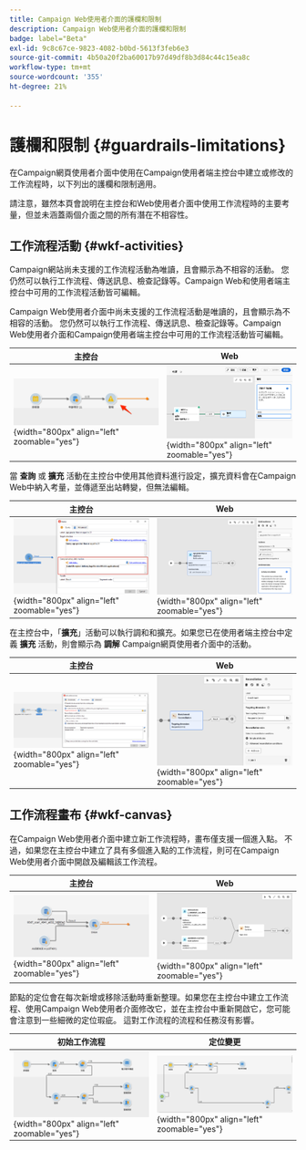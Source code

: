 ```yaml
---
title: Campaign Web使用者介面的護欄和限制
description: Campaign Web使用者介面的護欄和限制
badge: label="Beta"
exl-id: 9c8c67ce-9823-4082-b0bd-5613f3feb6e3
source-git-commit: 4b50a20f2ba60017b97d49df8b3d84c44c15ea8c
workflow-type: tm+mt
source-wordcount: '355'
ht-degree: 21%

---
```


# 護欄和限制 {#guardrails-limitations}

在Campaign網頁使用者介面中使用在Campaign使用者端主控台中建立或修改的工作流程時，以下列出的護欄和限制適用。

請注意，雖然本頁會說明在主控台和Web使用者介面中使用工作流程時的主要考量，但並未涵蓋兩個介面之間的所有潛在不相容性。

## 工作流程活動 {#wkf-activities}

Campaign網站尚未支援的工作流程活動為唯讀，且會顯示為不相容的活動。 您仍然可以執行工作流程、傳送訊息、檢查記錄等。Campaign Web和使用者端主控台中可用的工作流程活動皆可編輯。

Campaign Web使用者介面中尚未支援的工作流程活動是唯讀的，且會顯示為不相容的活動。 您仍然可以執行工作流程、傳送訊息、檢查記錄等。Campaign Web使用者介面和Campaign使用者端主控台中可用的工作流程活動皆可編輯。

| 主控台 | Web |
| --- | --- |
| ![](assets/limitations-activities-console.png){width="800px" align="left" zoomable="yes"} | ![](assets/limitations-activities-web.png){width="800px" align="left" zoomable="yes"} |

當 **查詢** 或 **擴充** 活動在主控台中使用其他資料進行設定，擴充資料會在Campaign Web中納入考量，並傳遞至出站轉變，但無法編輯。

| 主控台 | Web |
| --- | --- |
| ![](assets/limitations-options-console.png){width="800px" align="left" zoomable="yes"} | ![](assets/limitations-options-web.png){width="800px" align="left" zoomable="yes"} |

在主控台中，「**擴充**」活動可以執行調和和擴充。如果您已在使用者端主控台中定義 **擴充** 活動，則會顯示為 **調解** Campaign網頁使用者介面中的活動。

| 主控台 | Web |
| --- | --- |
| ![](assets/limitations-enrichment-console.png){width="800px" align="left" zoomable="yes"} | ![](assets/limitations-enrichment-web.png){width="800px" align="left" zoomable="yes"} |

## 工作流程畫布 {#wkf-canvas}

在Campaign Web使用者介面中建立新工作流程時，畫布僅支援一個進入點。 不過，如果您在主控台中建立了具有多個進入點的工作流程，則可在Campaign Web使用者介面中開啟及編輯該工作流程。

| 主控台 | Web |
| --- | --- |
| ![](assets/limitations-multiple-console.png){width="800px" align="left" zoomable="yes"} | ![](assets/limitations-multiple-web.png){width="800px" align="left" zoomable="yes"} |

節點的定位會在每次新增或移除活動時重新整理。如果您在主控台中建立工作流程、使用Campaign Web使用者介面修改它，並在主控台中重新開啟它，您可能會注意到一些細微的定位瑕疵。 這對工作流程的流程和任務沒有影響。

| 初始工作流程 | 定位變更 |
| --- | --- |
| ![](assets/limitations-positioning1.png){width="800px" align="left" zoomable="yes"} | ![](assets/limitations-positioning2.png){width="800px" align="left" zoomable="yes"} |
